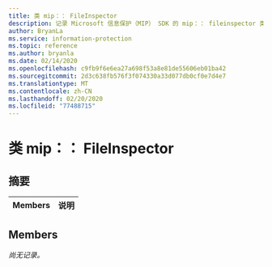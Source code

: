 ```yaml
---
title: 类 mip：： FileInspector
description: 记录 Microsoft 信息保护（MIP） SDK 的 mip：： fileinspector 类。
author: BryanLa
ms.service: information-protection
ms.topic: reference
ms.author: bryanla
ms.date: 02/14/2020
ms.openlocfilehash: c9fb9f6e6ea27a698f53a8e81de55606eb01ba42
ms.sourcegitcommit: 2d3c638fb576f3f074330a33d077db0cf0e7d4e7
ms.translationtype: MT
ms.contentlocale: zh-CN
ms.lasthandoff: 02/20/2020
ms.locfileid: "77488715"
---
```

# <a name="class-mipfileinspector"></a>类 mip：： FileInspector 
  
## <a name="summary"></a>摘要
 Members                        | 说明                                
--------------------------------|---------------------------------------------
  
## <a name="members"></a>Members
_尚无记录。_
